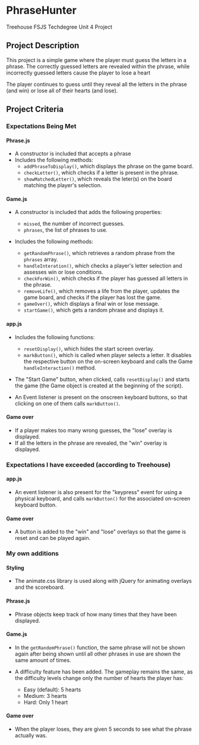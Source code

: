 # PhraseHunter
Treehouse FSJS Techdegree Unit 4 Project

## Project Description
This project is a simple game where the player must guess the letters in a phrase. The correctly guessed letters are revealed within the phrase, while incorrectly guessed letters cause the player to lose a heart

The player continues to guess until they reveal all the letters in the phrase (and win) or lose all of their hearts (and lose).

## Project Criteria
### Expectations Being Met
#### Phrase.js
- A constructor is included that accepts a phrase
- Includes the following methods:
    - `addPhraseToDisplay()`, which displays the phrase on the game board.
    - `checkLetter()`, which checks if a letter is present in the phrase.
    - `showMatchedLetter()`, which reveals the leter(s) on the board matching the player's selection.

#### Game.js
- A constructor is included that adds the following properties:
    - `missed`, the number of incorrect guesses.
    - `phrases`, the list of phrases to use.

- Includes the following methods:
    - `getRandomPhrase()`, which retrieves a random phrase from the `phrases` array.
    - `handleInteration()`, which checks a player's letter selection and assesses win or lose conditions.
    - `checkForWin()`, which checks if the player has guessed all letters in the phrase.
    - `removeLife()`, which removes a life from the player, updates the game board, and checks if the player has lost the game.
    - `gameOver()`, which displays a final win or lose message.
    - `startGame()`, which gets a random phrase and displays it.

#### app.js
- Includes the following functions:
    - `resetDisplay()`, which hides the start screen overlay.
    - `markButton()`, which is called when player selects a letter. It disables the respective button on the on-screen keyboard and calls the Game `handleInteraction()` method.

- The "Start Game" button, when clicked, calls `resetDisplay()` and starts the game (the Game object is created at the beginning of the script).

- An Event listener is present on the onscreen keyboard buttons, so that clicking on one of them calls `markButton()`.

#### Game over
- If a player makes too many wrong guesses, the "lose" overlay is displayed.
- If all the letters in the phrase are revealed, the "win" overlay is displayed.

### Expectations I have exceeded (according to Treehouse)
#### app.js
- An event listener is also present for the "keypress" event for using a physical keyboard, and calls `markButton()` for the associated on-screen keyboard button.

#### Game over
- A button is added to the "win" and "lose" overlays so that the game is reset and can be played again.

### My own additions
#### Styling
- The animate.css library is used along with jQuery for animating overlays and the scoreboard.

#### Phrase.js
- Phrase objects keep track of how many times that they have been displayed.

#### Game.js
- In the `getRandomPhrase()` function, the same phrase will not be shown again after being shown until all other phrases in use are shown the same amount of times.

- A difficulty feature has been added. The gameplay remains the same, as the difficulty levels change only the number of hearts the player has:
    - Easy (default): 5 hearts
    - Medium: 3 hearts
    - Hard: Only 1 heart

#### Game over
- When the player loses, they are given 5 seconds to see what the phrase actually was.
